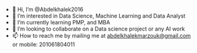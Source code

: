 - 👋 Hi, I’m @Abdelkhalek2016
- 👀 I’m interested in Data Science, Machine Learning and Data Analyst
- 🌱 I’m currently learning PMP, and MBA
- 💞️ I’m looking to collaborate on a Data science project or any AI work
- 📫 How to reach me by mailing me at abdelkhalekmarzouk@gmail.com or mobile: 201061804011


<!---
Abdelkhalek2016/Abdelkhalek2016 is a ✨ special ✨ repository because its `README.md` (this file) appears on your GitHub profile.
You can click the Preview link to take a look at your changes.
--->
